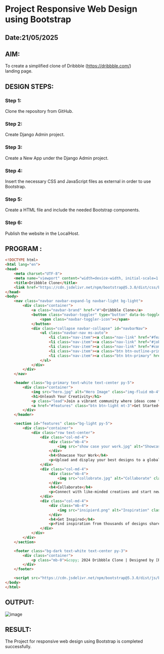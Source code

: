 # Project Responsive Web Design using Bootstrap
## Date:21/05/2025

## AIM:
To create a simplified clone of Dribbble (https://dribbble.com/) landing page.


## DESIGN STEPS:

### Step 1:
Clone the repository from GitHub.

### Step 2:
Create Django Admin project.

### Step 3:
Create a New App under the Django Admin project.

### Step 4:
Insert the necessary CSS and JavaScript files as external in order to use Bootstrap.

### Step 5:
Create a HTML file and include the needed Bootstrap components.

### Step 6:
Publish the website in the LocalHost.

## PROGRAM :
```html
<!DOCTYPE html>
<html lang="en">
<head>
    <meta charset="UTF-8">
    <meta name="viewport" content="width=device-width, initial-scale=1.0">
    <title>Dribbble Clone</title>
    <link href="https://cdn.jsdelivr.net/npm/bootstrap@5.3.0/dist/css/bootstrap.min.css" rel="stylesheet">
</head>
<body>
    <nav class="navbar navbar-expand-lg navbar-light bg-light">
        <div class="container">
            <a class="navbar-brand" href="#">Dribbble Clone</a>
            <button class="navbar-toggler" type="button" data-bs-toggle="collapse" data-bs-target="#navbarNav" aria-controls="navbarNav" aria-expanded="false" aria-label="Toggle navigation">
                <span class="navbar-toggler-icon"></span>
            </button>
            <div class="collapse navbar-collapse" id="navbarNav">
                <ul class="navbar-nav ms-auto">
                    <li class="nav-item"><a class="nav-link" href="#features">Features</a></li>
                    <li class="nav-item"><a class="nav-link" href="#jobs">Jobs</a></li>
                    <li class="nav-item"><a class="nav-link" href="#communities">Communities</a></li>
                    <li class="nav-item"><a class="btn btn-outline-primary me-2" href="#signin">Sign In</a></li>
                    <li class="nav-item"><a class="btn btn-primary" href="#signup">Sign Up</a></li>
                </ul>
            </div>
        </div>
    </nav>

    <header class="bg-primary text-white text-center py-5">
        <div class="container">
            <img src="hero.jpg" alt="Hero Image" class="img-fluid mb-4" style="max-height: 300px;">
            <h1>Unleash Your Creativity</h1>
            <p class="lead">Join a vibrant community where ideas come to life and innovation thrives.</p>
            <a href="#features" class="btn btn-light mt-3">Get Started</a>
        </div>
    </header>

    <section id="features" class="bg-light py-5">
        <div class="container">
            <div class="row text-center">
                <div class="col-md-4">
                    <div class="mb-4">
                        <img src="show case your work.jpg" alt="Showcase" class="img-fluid" style="max-height: 150px;">
                    </div>
                    <h4>Showcase Your Work</h4>
                    <p>Upload and display your best designs to a global audience.</p>
                </div>
                <div class="col-md-4">
                    <div class="mb-4">
                        <img src="collobrate.jpg" alt="Collaborate" class="img-fluid" style="max-height: 150px;">
                    </div>
                    <h4>Collaborate</h4>
                    <p>Connect with like-minded creatives and start new projects together.</p>
                </div>
                <div class="col-md-4">
                    <div class="mb-4">
                        <img src="insipierd.png" alt="Inspiration" class="img-fluid" style="max-height: 150px;">
                    </div>
                    <h4>Get Inspired</h4>
                    <p>Find inspiration from thousands of designs shared by our community.</p>
                </div>
            </div>
        </div>
    </section>

    <footer class="bg-dark text-white text-center py-3">
        <div class="container">
            <p class="mb-0">&copy; 2024 Dribbble Clone | Designed by [Raihaan Ahmed]</p>
        </div>
    </footer>

    <script src="https://cdn.jsdelivr.net/npm/bootstrap@5.3.0/dist/js/bootstrap.bundle.min.js"></script>
</body>
</html>
```

## OUTPUT:
![image](https://github.com/user-attachments/assets/d4f1a0ab-f785-4285-8850-420673ec3643)


## RESULT:
The Project for responsive web design using Bootstrap is completed successfully.
